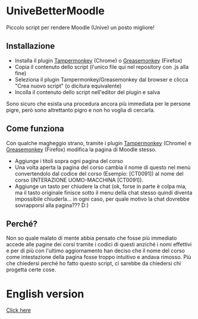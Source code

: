 # UniveBetterMoodle
Piccolo script per rendere Moodle (Unive) un posto migliore!

## Installazione
* Installa il plugin [Tampermonkey](https://chrome.google.com/webstore/detail/tampermonkey/dhdgffkkebhmkfjojejmpbldmpobfkfo?hl=it) (Chrome) 
o [Greasemonkey](https://addons.mozilla.org/it/firefox/addon/greasemonkey/) (Firefox)
* Copia il contenuto dello script (l'unico file qui nel repository con .js alla fine)
* Seleziona il plugin Tampermonkey/Greasemonkey dal browser e clicca "Crea nuovo script" (o dicitura equivalente)
* Incolla il contenuto dello script nell'editor del plugin e salva

Sono sicuro che esista una procedura ancora più immediata per le persone pigre, però sono altrettanto pigro e non ho voglia di cercarla.

## Come funziona
Con qualche magheggio strano, tramite i plugin [Tampermonkey](https://chrome.google.com/webstore/detail/tampermonkey/dhdgffkkebhmkfjojejmpbldmpobfkfo?hl=it) (Chrome) 
e [Greasemonkey](https://addons.mozilla.org/it/firefox/addon/greasemonkey/) (Firefox) modifica la pagina di Moodle stesso.

* Aggiunge i titoli sopra ogni pagina del corso 
* Una volta aperta la pagina del corso cambia il nome di questo nel menù convertendolo dal codice del corso (Esempio: [CT0091])
al nome del corso (INTERAZIONE UOMO-MACCHINA [CT0091]).
* Aggiunge un tasto per chiudere la chat (ok, forse in parte è colpa mia, ma il tasto originale finisce sotto il menu della chat stesso quindi diventa impossibile chiuderla... in ogni caso, per quale motivo la chat dovrebbe sovrapporsi alla pagina??? D:)

## Perché?
Non so quale malato di mente abbia pensato che fosse più immediato accede alle pagine dei corsi tramite i codici di questi anziché i nomi effettivi e per di più
con l'ultimo aggiornamento han deciso che il nome del corso come intestazione della pagina fosse troppo intuitivo e andava rimosso.
Più che chiedersi perché ho fatto questo script, ci sarebbe da chiedersi chi progetta certe cose.

# English version

[Click here](https://translate.google.com/translate?hl=&sl=it&tl=en&u=https%3A%2F%2Fgithub.com%2Fnico9889%2FUniveBetterMoodle%2F)
